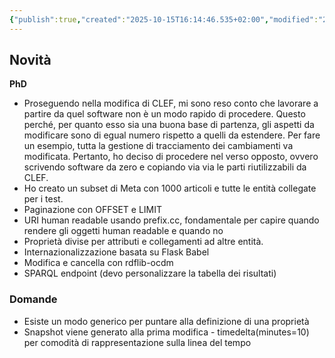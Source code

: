 ```yaml
---
{"publish":true,"created":"2025-10-15T16:14:46.535+02:00","modified":"2023-09-12T12:00:00.000+02:00","cssclasses":""}
---
```



## Novità

**PhD**

- Proseguendo nella modifica di CLEF, mi sono reso conto che lavorare a partire da quel software non è un modo rapido di procedere. Questo perché, per quanto esso sia una buona base di partenza, gli aspetti da modificare sono di egual numero rispetto a quelli da estendere. Per fare un esempio, tutta la gestione di tracciamento dei cambiamenti va modificata. Pertanto, ho deciso di procedere nel verso opposto, ovvero scrivendo software da zero e copiando via via le parti riutilizzabili da CLEF.
- Ho creato un subset di Meta con 1000 articoli e tutte le entità collegate per i test.
- Paginazione con OFFSET e LIMIT
- URI human readable usando prefix.cc, fondamentale per capire quando rendere gli oggetti human readable e quando no
- Proprietà divise per attributi e collegamenti ad altre entità.
- Internazionalizzazione basata su Flask Babel
- Modifica e cancella con rdflib-ocdm
- SPARQL endpoint (devo personalizzare la tabella dei risultati)

### Domande

- Esiste un modo generico per puntare alla definizione di una proprietà
- Snapshot viene generato alla prima modifica - timedelta(minutes=10) per comodità di rappresentazione sulla linea del tempo